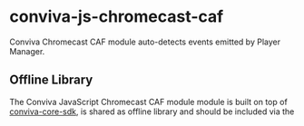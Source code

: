 # conviva-js-chromecast-caf
Conviva Chromecast CAF module auto-detects events emitted by Player Manager.

## Offline Library
The Conviva JavaScript Chromecast CAF module module is built on top of <a href="https://github.com/Conviva/conviva-js-coresdk">conviva-core-sdk</a>, is shared as offline library and should be included via the <script> tag in the application.

``` 
<script type="text/javascript" src="<PATH>/conviva-core-sdk.js"></script>
<script type="text/javascript" src="<PATH>/conviva-chromecast-cafmodule.js"></script>
```
## Install via npm 

```
npm install @convivainc/conviva-js-chromecast-caf --save
```

## Usage

```
import Conviva from '@convivainc/conviva-js-coresdk';
import ConvivaModule from '@convivainc/conviva-js-chromecast-caf';
or
const Conviva = require('@convivainc/conviva-js-coresdk');
const ConvivaModule = require('@convivainc/conviva-js-chromecast-caf');
```
## Supported Framework Versions
Receiver SDK version 3.0.0085 bundled with Media Player Library 1.0.0

## Supported Devices
Chromecast 1, Chromecast 2 and Chromecast Ultra

## Note:
* Refer https://community.conviva.com/ for integration guidelines.

